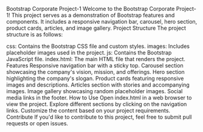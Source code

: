 Bootstrap Corporate Project-1
Welcome to the Bootstrap Corporate Project-1! This project serves as a demonstration of Bootstrap features and components. It includes a responsive navigation bar, carousel, hero section, product cards, articles, and image gallery.
Project Structure
The project structure is as follows:

css: Contains the Bootstrap CSS file and custom styles.
images: Includes placeholder images used in the project.
js: Contains the Bootstrap JavaScript file.
index.html: The main HTML file that renders the project.
Features
Responsive navigation bar with a sticky top.
Carousel section showcasing the company's vision, mission, and offerings.
Hero section highlighting the company's slogan.
Product cards featuring responsive images and descriptions.
Articles section with stories and accompanying images.
Image gallery showcasing random placeholder images.
Social media links in the footer.
How to Use
Open index.html in a web browser to view the project.
Explore different sections by clicking on the navigation links.
Customize the content based on your project requirements.
Contribute
If you'd like to contribute to this project, feel free to submit pull requests or open issues.
